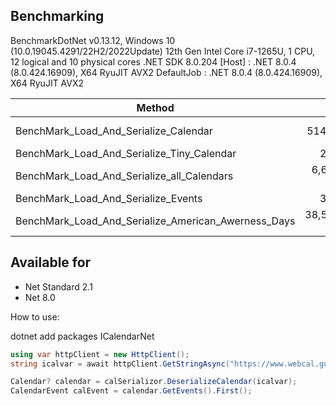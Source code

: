 ## Benchmarking

BenchmarkDotNet v0.13.12, Windows 10 (10.0.19045.4291/22H2/2022Update)
12th Gen Intel Core i7-1265U, 1 CPU, 12 logical and 10 physical cores
.NET SDK 8.0.204
  [Host]     : .NET 8.0.4 (8.0.424.16909), X64 RyuJIT AVX2
  DefaultJob : .NET 8.0.4 (8.0.424.16909), X64 RyuJIT AVX2

| Method                                              | Mean          | Error         | StdDev        | Median        | Gen0      | Gen1      | Gen2     | Allocated   |
|---------------------------------------------------- |--------------:|--------------:|--------------:|--------------:|----------:|----------:|---------:|------------:|
| BenchMark_Load_And_Serialize_Calendar               |    514.263 us |    10.1807 us |    24.5875 us |    511.290 us |  103.5156 |   41.0156 |        - |   640.03 KB |
| BenchMark_Load_And_Serialize_Tiny_Calendar          |      2.232 us |     0.3319 us |     0.9251 us |      1.867 us |    0.6084 |    0.0019 |        - |     3.74 KB |
| BenchMark_Load_And_Serialize_all_Calendars          |  6,679.383 us |   128.3720 us |   171.3729 us |  6,668.860 us |  539.0625 |  437.5000 | 125.0000 |  2996.33 KB |
| BenchMark_Load_And_Serialize_Events                 |      3.529 us |     0.4480 us |     1.1803 us |      3.164 us |    0.6523 |    0.0038 |        - |     4.02 KB |
| BenchMark_Load_And_Serialize_American_Awerness_Days | 38,598.039 us | 1,385.1851 us | 4,040.6501 us | 37,832.762 us | 3769.2308 | 1769.2308 | 615.3846 | 22656.07 KB |

## Available for
* Net Standard 2.1
* Net 8.0

How to use:

dotnet add packages ICalendarNet

```csharp
using var httpClient = new HttpClient();
string icalvar = await httpClient.GetStringAsync("https://www.webcal.guru/en-US/download_calendar?calendar_instance_id=10");

Calendar? calendar = calSerializor.DeserializeCalendar(icalvar);
CalendarEvent calEvent = calendar.GetEvents().First();
```